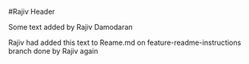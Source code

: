 #Rajiv Header

Some text added by Rajiv Damodaran


Rajiv had added this text to Reame.md on feature-readme-instructions branch done by Rajiv again
